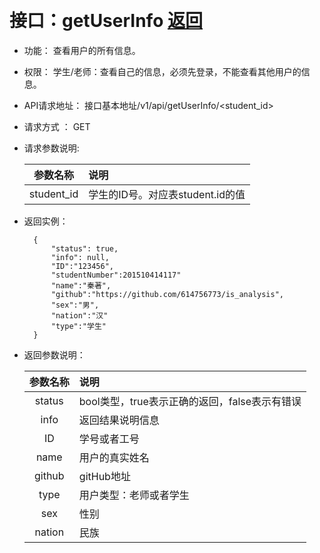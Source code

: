 ﻿﻿<!-- markdownlint-disable MD033-->
<!-- 禁止MD033类型的警告 https://www.npmjs.com/package/markdownlint -->

# 接口：getUserInfo  [返回](../README.md)

- 功能：
    查看用户的所有信息。
    
- 权限：
    学生/老师：查看自己的信息，必须先登录，不能查看其他用户的信息。    
    
- API请求地址： 
    接口基本地址/v1/api/getUserInfo/<student_id>

- 请求方式 ：
    GET
      
- 请求参数说明:        

  |参数名称|说明|
  |:---------:|:--------------------------------------------------------|      
  |student_id|学生的ID号。对应表student.id的值|
  
- 返回实例：

        {         
            "status": true,
            "info": null,
            "ID":"123456",  
            "studentNumber":201510414117" 
            "name":"秦著",
            "github":"https://github.com/614756773/is_analysis",
            "sex":"男",
            "nation":"汉"
            "type":"学生"            
        }
 
- 返回参数说明：    
 
  |参数名称|说明|
  |:---------:|:--------------------------------------------------------|      
  |status|bool类型，true表示正确的返回，false表示有错误|
  |info|返回结果说明信息|
  |ID|学号或者工号|
  |name|用户的真实姓名|  
  |github|gitHub地址|
  |type|用户类型：老师或者学生|
  |sex|性别|
  |nation|民族|

